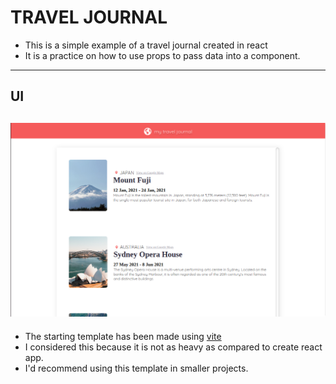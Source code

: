 # TRAVEL JOURNAL 

- This is a simple example of a travel journal created in react 
- It is a practice on how to use props to pass data into a component. 
--- 
## UI
![UI](UI.png)
--- 
* The starting template has been made using [vite](https://vitejs.dev/)
* I considered this because it is not as   heavy as compared to create react app. 
* I'd recommend using this template in smaller projects. 